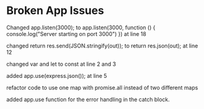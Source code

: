 # Broken App Issues

Changed app.listen(3000); 
to 
app.listen(3000, function () {
  console.log("Server starting on port 3000")
}) at line 18
 

changed return res.send(JSON.stringify(out)); to return res.json(out); at line 12

changed var and let to const at line 2 and 3

added app.use(express.json()); at line 5

refactor code to use one map with promise.all instead of two different maps

added app.use function for the error handling in the catch block. 